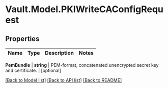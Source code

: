 # Vault.Model.PKIWriteCAConfigRequest

## Properties

Name | Type | Description | Notes
------------ | ------------- | ------------- | -------------

**PemBundle** | **string** | PEM-format, concatenated unencrypted secret key and certificate. | [optional] 

[[Back to Model list]](../README.md#documentation-for-models) [[Back to API list]](../README.md#documentation-for-api-endpoints) [[Back to README]](../README.md)

